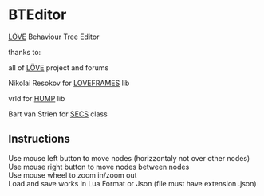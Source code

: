 BTEditor
========================================================================

[L&Ouml;VE][LOVE] Behaviour Tree Editor

thanks to: 
  
all of [L&Ouml;VE][LOVE] project and forums 

Nikolai Resokov for [LOVEFRAMES][LoveFrames] lib 

vrld for [HUMP][hump] lib 

Bart van Strien for [SECS][SECS] class 
 
Instructions
-------------------------------------------------------------------------
Use mouse left button to move nodes (horizzontaly not over other nodes)  
Use mouse right button to move nodes between nodes  
Use mouse wheel to zoom in/zoom out  
Load and save works in Lua Format or Json (file must have extension .json)  

[LOVE]: http://love2d.org
[LOVEFRAMES]: http://github.com/NikolaiResokav/LoveFrames
[HUMP]: http://github.com/vrld/hump
[SECS]: http://love2d.org/wiki/Simple_Educative_Class_System